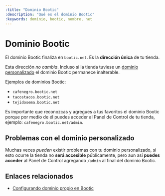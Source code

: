 ```yaml
---
:title: "Dominio Bootic"
:description: "Qué es el dominio Bootic"
:keywords: dominio, bootic, nombre, net 
---
```


# Dominio Bootic

El dominio Bootic finaliza en `bootic.net`. Es la **dirección única** de tu tienda. 

Esta dirección _no cambia_. Incluso si la tienda tuviese un [dominio personalizado][dominio] el dominio Bootic permanece inalterable.

Ejemplos de dominios Bootic:

* `cafenegro.bootic.net`
* `tacostacos.bootic.net`
* `tejidosema.bootic.net`

Es importante que reconozcas y agregues a tus favoritos el dominio Bootic porque por medio de él puedes acceder
al Panel de Control de tu tienda, ejemplo: `cafenegro.bootic.net/admin`.

## Problemas con el dominio personalizado

Muchas veces _pueden_ existir problemas con tu dominio personalizado, si esto ocurre la tienda no **será
accesible** públicamente, pero aun así **puedes acceder** al Panel de Control agregando `/admin` al final del
dominio Bootic.

## Enlaces relacionados

* [Configurando dominio propio en Bootic](/es/configuracion/dominio-propio)

[dominio]:/es/wiki/dominio-personalizado

